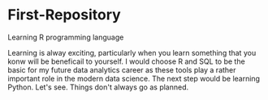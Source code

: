 # First-Repository
Learning R programming language

Learning is alway exciting, particularly when you learn something that you konw will be beneficail to yourself.
I would choose R and SQL to be the basic for my future data analytics career as these tools play a rather important role in the modern data science.
The next step would be learning Python. 
Let's see. Things don't always go as planned.
